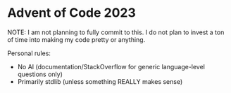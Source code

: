 # Advent of Code 2023

NOTE: I am not planning to fully commit to this. I do not plan to invest a ton of time into making my code pretty or anything.

Personal rules:
- No AI (documentation/StackOverflow for generic language-level questions only)
- Primarily stdlib (unless something REALLY makes sense)
